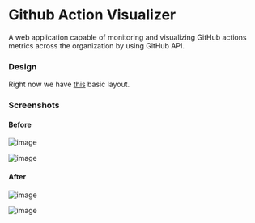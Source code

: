 # Github Action Visualizer
A web application capable of monitoring and visualizing GitHub actions metrics across the organization by using GitHub API.

### Design
Right now we have [this](https://www.figma.com/file/ch5mSLGIaHnagjdfsPxGrd/Github-Action-Visualizer?node-id=0%3A1) basic layout.

### Screenshots

#### Before

![image](https://user-images.githubusercontent.com/54466041/200758105-7bdc7864-687d-4388-8478-fe686fdc9b4e.png)

![image](https://user-images.githubusercontent.com/54466041/200775404-d536468a-1652-49ce-879b-2c888cc3c597.png)

#### After

![image](https://user-images.githubusercontent.com/54466041/213649817-40587e51-3e7e-4cd2-b042-bdb079e0822d.png)

![image](https://user-images.githubusercontent.com/54466041/213649943-21382aa7-5c46-4561-b39d-5e3a2f68ef90.png)
